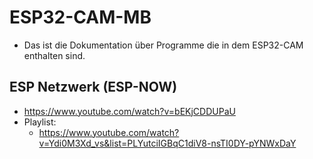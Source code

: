 # ESP32-CAM-MB
- Das ist die Dokumentation über Programme die in dem ESP32-CAM enthalten sind.

## ESP Netzwerk (ESP-NOW)
- https://www.youtube.com/watch?v=bEKjCDDUPaU
- Playlist:
  - https://www.youtube.com/watch?v=Ydi0M3Xd_vs&list=PLYutciIGBqC1diV8-nsTI0DY-pYNWxDaY
